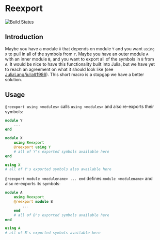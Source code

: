 # Reexport

[![Build Status](https://travis-ci.org/simonster/Reexport.jl.svg)](https://travis-ci.org/simonster/Reexport.jl)

## Introduction

Maybe you have a module `X` that depends on module `Y` and you want `using X` to pull in all of the symbols from `Y`. Maybe you have an outer module `A` with an inner module `B`, and you want to export all of the symbols in `B` from `A`. It would be nice to have this functionality built into Julia, but we have yet to reach an agreement on what it should look like (see [JuliaLang/julia#1986](https://github.com/JuliaLang/julia/issues/1986)). This short macro is a stopgap we have a better solution.

## Usage

`@reexport using <modules>` calls `using <modules>` and also re-exports their symbols:

```julia
module Y
    ...
end

module X
    using Reexport
    @reexport using Y
    # all of Y's exported symbols available here
end

using X
# all of Y's exported symbols also available here
```

`@reexport module <modulename> ... end` defines `module <modulename>` and also re-exports its symbols:

```julia
module A
    using Reexport
    @reexport module B
    	...
    end
    # all of B's exported symbols available here
end

using A
# all of B's exported symbols available here
```
